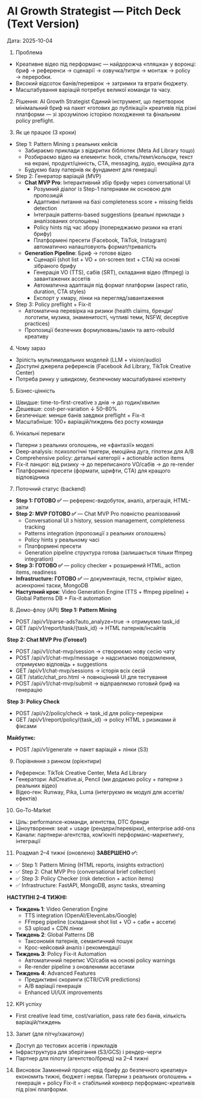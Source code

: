 # AI Growth Strategist — Pitch Deck (Text Version)

Дата: 2025-10-04

1. Проблема
- Креативне відео під перформанс — найдорожча «пляшка» у воронці: бриф → референси → сценарії → озвучка/титри → монтаж → policy → переробки.
- Високий відсоток банів/перевірок → затримки та втрати бюджету.
- Масштабування варіацій потребує великої команди та часу.

2. Рішення: AI Growth Strategist
Єдиний інструмент, що перетворює мінімальний бриф на пакет «готових до публікації» креативів під різні платформи — зі зрозумілою історією походження та фінальним policy preflight.

3. Як це працює (3 кроки)
- Step 1: Pattern Mining з реальних кейсів
  - Забираємо приклади з відкритих бібліотек (Meta Ad Library тощо)
  - Розбираємо відео на елементи: hook, стиль/темп/кольори, текст на екрані, продукт/цінність, CTA, messaging, аудіо, емоційна дуга
  - Будуємо базу патернів як фундамент для генерації
- Step 2: Генератор варіацій (MVP)
  - **Chat MVP Pro**: Інтерактивний збір брифу через conversational UI
    - Розумний діалог із Step-1 патернами як основою для пропозицій
    - Адаптивні питання на базі completeness score + missing fields detection
    - Інтеграція patterns-based suggestions (реальні приклади з аналізованих оголошень)
    - Policy hints під час збору (попереджаємо ризики на етапі брифу)
    - Платформені пресети (Facebook, TikTok, Instagram) автоматично налаштовують формат/тривалість
  - **Generation Pipeline**: Бриф → готове відео
    - Сценарії (shot list + VO + on-screen text + CTA) на основі зібраного брифу
    - Генерація VO (TTS), сабів (SRT), складання відео (ffmpeg) із завантажених ассетів
    - Автоматична адаптація під формат платформи (aspect ratio, duration, CTA styles)
    - Експорт у хмару, лінки на перегляд/завантаження
- Step 3: Policy preflight + Fix-it
  - Автоматична перевірка на ризики (health claims, бренди/логотипи, музика, знаменитості, чутливі теми, NSFW, deceptive practices)
  - Пропозиції безпечних формулювань/замін та авто-rebuild креативу

4. Чому зараз
- Зрілість мультимодальних моделей (LLM + vision/audio)
- Доступні джерела референсів (Facebook Ad Library, TikTok Creative Center)
- Потреба ринку у швидкому, безпечному масштабуванні контенту

5. Бізнес-цінність
- Швидше: time-to-first-creative з днів → до годин/хвилин
- Дешевше: cost-per-variation ↓ 50–80%
- Безпечніше: менше банів завдяки preflight + Fix-it
- Масштабніше: 100+ варіацій/тиждень без росту команди

6. Унікальні переваги
- Патерни з реальних оголошень, не «фантазії» моделі
- Deep-analysis: психологічні тригери, емоційна дуга, гіпотези для A/B
- Comprehensive policy: детальні категорії + actionable action items
- Fix-it ланцюг: від ризику → до переписаного VO/сабів → до re-render
- Платформені пресети (формати, шрифти, CTA) для кращого відповідника

7. Поточний статус (backend)
- **Step 1: ГОТОВО ✅** — референс-видобуток, аналіз, агрегація, HTML-звіти
- **Step 2: MVP ГОТОВО ✅** — Chat MVP Pro повністю реалізований
  - Conversational UI з history, session management, completeness tracking
  - Patterns integration (пропозиції з реальних оголошень)
  - Policy hints у реальному часі
  - Платформені пресети
  - Generation pipeline структура готова (залишається тільки ffmpeg integration)
- **Step 3: ГОТОВО ✅** — policy checker + розширений HTML, action items, readiness
- **Infrastructure: ГОТОВО ✅** — документація, тести, стрімінг відео, асинхронні таски, MongoDB
- **Наступний крок**: Video Generation Engine (TTS + ffmpeg pipeline) + Global Patterns DB + Fix-it automation

8. Демо-флоу (API)
**Step 1: Pattern Mining**
- POST /api/v1/parse-ads?auto_analyze=true → отримуємо task_id
- GET /api/v1/report/task/{task_id} → HTML патернів/інсайтів

**Step 2: Chat MVP Pro (Готово!)**
- POST /api/v1/chat-mvp/session → створюємо нову сесію чату
- POST /api/v1/chat-mvp/message → надсилаємо повідомлення, отримуємо відповідь + suggestions
- GET /api/v1/chat-mvp/sessions → історія всіх сесій
- GET /static/chat_pro.html → повноцінний UI для тестування
- POST /api/v1/chat-mvp/submit → відправляємо готовий бриф на генерацію

**Step 3: Policy Check**
- POST /api/v2/policy/check → task_id для policy-перевірки
- GET /api/v1/report/policy/{task_id} → policy HTML з ризиками й фіксами

**Майбутнє:**
- POST /api/v1/generate → пакет варіацій + лінки (S3)

9. Порівняння з ринком (орієнтири)
- Референси: TikTok Creative Center, Meta Ad Library
- Генератори: AdCreative.ai, Pencil (ми додаємо policy + патерни з реальних відео)
- Відео-ген: Runway, Pika, Luma (інтегруємо як модулі для ассетів/ефектів)

10. Go-To-Market
- Ціль: performance-команди, агентства, DTC бренди
- Ціноутворення: seat + usage (рендери/перевірки), enterprise add-ons
- Канали: партнери-агентства, ком’юніті перформанс-маркетингу, інтеграції

11. Роадмап 2–4 тижні (оновлено)
**ЗАВЕРШЕНО ✅:**
- ✅ Step 1: Pattern Mining (HTML reports, insights extraction)
- ✅ Step 2: Chat MVP Pro (conversational brief collection)
- ✅ Step 3: Policy Checker (risk detection + action items)
- ✅ Infrastructure: FastAPI, MongoDB, async tasks, streaming

**НАСТУПНІ 2–4 ТИЖНІ:**
- **Тиждень 1**: Video Generation Engine
  - TTS integration (OpenAI/ElevenLabs/Google)
  - FFmpeg pipeline (складання shot list + VO + саби + ассети)
  - S3 upload + CDN лінки
- **Тиждень 2**: Global Patterns DB
  - Таксономія патернів, семантичний пошук
  - Крос-кейсовий аналіз і рекомендації
- **Тиждень 3**: Policy Fix-it Automation
  - Автоматичний перепис VO/сабів на основі policy warnings
  - Re-render pipeline з оновленими ассетами
- **Тиждень 4**: Advanced Features
  - Предиктивні скоринги (CTR/CVR predictions)
  - A/B варіації генерація
  - Enhanced UI/UX improvements

12. KPI успіху
- First creative lead time, cost/variation, pass rate без банів, кількість варіацій/тиждень

13. Запит (для пітчу/хакатону)
- Доступ до тестових ассетів і прикладів
- Інфраструктура для зберігання (S3/GCS) і рендер-черги
- Партнер для пілоту (агентство/бренд) на 2–4 тижні

14. Висновок
Замкнений процес «від брифу до безпечного креативу» економить тижні, бюджет і нерви. Патерни з реальних оголошень + генерація + policy Fix-it = стабільний конвеєр перформанс-креативів під різні платформи.